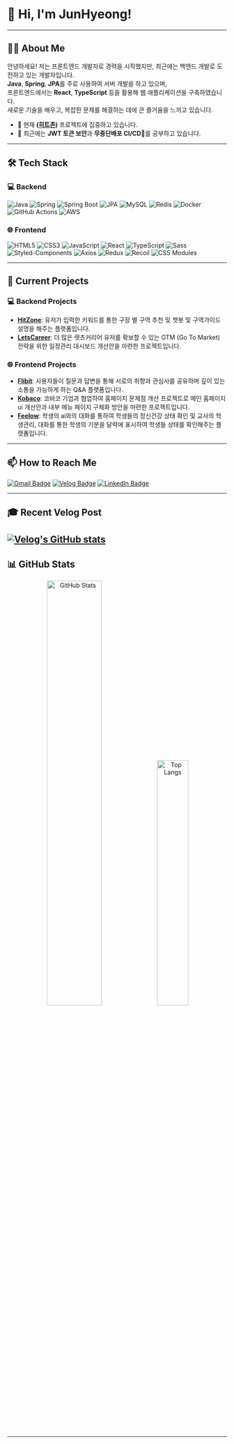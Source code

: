 # 👋 Hi, I'm JunHyeong!

---

## 👨‍💻 About Me
안녕하세요! 저는 프론트엔드 개발자로 경력을 시작했지만, 최근에는 백엔드 개발로 도전하고 있는 개발자입니다. <br/>
**Java**, **Spring**, **JPA**를 주로 사용하여 서버 개발을 하고 있으며, <br/>
프론트엔드에서는 **React**, **TypeScript** 등을 활용해 웹 애플리케이션을 구축하였습니다.<br/>
새로운 기술을 배우고, 복잡한 문제를 해결하는 데에 큰 즐거움을 느끼고 있습니다.

- 🔭 현재 **([히트존](https://github.com/KUSITMS-30th-TEAM-A/backend))** 프로젝트에 집중하고 있습니다.
- 🌱 최근에는 **JWT 토큰 보안**과 **무중단배포 CI/CD**를 공부하고 있습니다.

---

## 🛠 Tech Stack

### 💻 Backend
![Java](https://img.shields.io/badge/Java-ED8B00?style=for-the-badge&logo=java&logoColor=white)
![Spring](https://img.shields.io/badge/Spring-6DB33F?style=for-the-badge&logo=spring&logoColor=white)
![Spring Boot](https://img.shields.io/badge/Spring%20Boot-6DB33F?style=for-the-badge&logo=spring-boot&logoColor=white)
![JPA](https://img.shields.io/badge/JPA-0078D7?style=for-the-badge&logo=hibernate&logoColor=white)
![MySQL](https://img.shields.io/badge/MySQL-4479A1?style=for-the-badge&logo=mysql&logoColor=white)
![Redis](https://img.shields.io/badge/Redis-DC382D?style=for-the-badge&logo=redis&logoColor=white)
![Docker](https://img.shields.io/badge/Docker-2496ED?style=for-the-badge&logo=docker&logoColor=white)
![GitHub Actions](https://img.shields.io/badge/GitHub%20Actions-2088FF?style=for-the-badge&logo=github-actions&logoColor=white)
![AWS](https://img.shields.io/badge/AWS-232F3E?style=for-the-badge&logo=amazon-aws&logoColor=white)

### 🌐 Frontend
![HTML5](https://img.shields.io/badge/HTML5-E34F26?style=for-the-badge&logo=html5&logoColor=white)
![CSS3](https://img.shields.io/badge/CSS3-1572B6?style=for-the-badge&logo=css3&logoColor=white)
![JavaScript](https://img.shields.io/badge/JavaScript-323330?style=for-the-badge&logo=javascript&logoColor=F7DF1E)
![React](https://img.shields.io/badge/React-20232A?style=for-the-badge&logo=react&logoColor=61DAFB)
![TypeScript](https://img.shields.io/badge/TypeScript-007ACC?style=for-the-badge&logo=typescript&logoColor=white)
![Sass](https://img.shields.io/badge/Sass-CC6699?style=for-the-badge&logo=sass&logoColor=white)
![Styled-Components](https://img.shields.io/badge/Styled%20Components-DB7093?style=for-the-badge&logo=styled-components&logoColor=white)
![Axios](https://img.shields.io/badge/Axios-5A29E4?style=for-the-badge&logo=axios&logoColor=white)
![Redux](https://img.shields.io/badge/Redux-764ABC?style=for-the-badge&logo=redux&logoColor=white)
![Recoil](https://img.shields.io/badge/Recoil-7B4B94?style=for-the-badge&logo=recoil&logoColor=white)
![CSS Modules](https://img.shields.io/badge/CSS%20Modules-563D7C?style=for-the-badge&logo=cssmodules&logoColor=white)


---

## 💼 Current Projects
### 💻 Backend Projects
- **[HitZone](https://github.com/KUSITMS-30th-TEAM-A/backend)**: 유저가 입력한 키워드를 통한 구장 별 구역 추천 및 챗봇 및 구역가이드 설명을 해주는 플랫폼입니다.
- **[LetsCareer](https://github.com/Kusitms-30th-LetsCareer-B/LetsCareer-BE)**: 더 많은 렛츠커리어 유저를 확보할 수 있는 GTM (Go To Market) 전략을 위한 일정관리 대시보드 개선안을 마련한 프로젝트입니다.


### 🌐 Frontend Projects
- **[Flibit](https://github.com/Team-baebae/baebae-FE)**: 사용자들이 질문과 답변을 통해 서로의 취향과 관심사를 공유하며 깊이 있는 소통을 가능하게 하는 Q&A 플랫폼입니다.
- **[Kobaco](https://github.com/Kusitms-29th-Kobaco-A/Frontend)**: 코바코 기업과 협업하여 홈페이지 문제점 개선 프로젝트로 메인 홈페이지 ui 개선안과 내부 메뉴 페이지 구체화 방안을 마련한 프로젝트입니다.
- **[Feelow](https://github.com/FellowCotato/Feelow_FrontEnd)**: 학생의 ai와의 대화를 통하여 학생들의 정신건강 상태 확인 및 교사의 학생관리, 대화를 통한 학생의 기분을 달력에 표시하여 학생들 상태를 확인해주는 플랫폼입니다.

---

## 📫 How to Reach Me

[![Gmail Badge](https://img.shields.io/badge/Gmail-D14836?style=for-the-badge&logo=gmail&logoColor=white)](mailto:jh981109@gmail.com)
[![Velog Badge](https://img.shields.io/badge/Velog-20C997?style=for-the-badge&logo=velog&logoColor=white)](https://velog.io/@juuuunny)
[![LinkedIn Badge](https://img.shields.io/badge/LinkedIn-0077B5?style=for-the-badge&logo=linkedin&logoColor=white)](https://linkedin.com/in/juuuunny)


---

## 🎓 Recent Velog Post
[![Velog's GitHub stats](https://velog-readme-stats.vercel.app/api?name=juuuunny&color=d14836)](https://velog.io/@juuuunny)
---

## 📊 GitHub Stats
<div align="center">
  <img src="https://github-readme-stats.vercel.app/api?username=juuuunny&show_icons=true&theme=radical" alt="GitHub Stats" width="50%"/>
  <img src="https://github-readme-stats.vercel.app/api/top-langs/?username=juuuunny&layout=compact&theme=radical" alt="Top Langs" width="38%"/>
</div>

---

